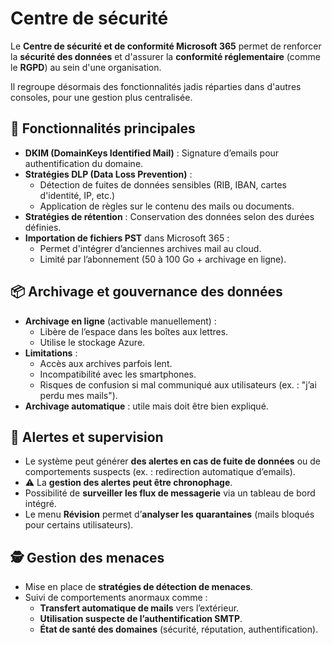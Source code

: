 # Centre de sécurité

Le **Centre de sécurité et de conformité Microsoft 365** permet de renforcer la **sécurité des données** et d'assurer la **conformité réglementaire** (comme le **RGPD**) au sein d'une organisation.

Il regroupe désormais des fonctionnalités jadis réparties dans d'autres consoles, pour une gestion plus centralisée.



## 🧰 **Fonctionnalités principales**

- **DKIM (DomainKeys Identified Mail)** : Signature d’emails pour authentification du domaine.
- **Stratégies DLP (Data Loss Prevention)** :
  - Détection de fuites de données sensibles (RIB, IBAN, cartes d'identité, IP, etc.)
  - Application de règles sur le contenu des mails ou documents.
- **Stratégies de rétention** : Conservation des données selon des durées définies.
- **Importation de fichiers PST** dans Microsoft 365 :
  - Permet d'intégrer d’anciennes archives mail au cloud.
  - Limité par l’abonnement (50 à 100 Go + archivage en ligne).



## 📦 **Archivage et gouvernance des données**

- **Archivage en ligne** (activable manuellement) :
  - Libère de l’espace dans les boîtes aux lettres.
  - Utilise le stockage Azure.
- **Limitations** :
  - Accès aux archives parfois lent.
  - Incompatibilité avec les smartphones.
  - Risques de confusion si mal communiqué aux utilisateurs (ex. : "j’ai perdu mes mails").
- **Archivage automatique** : utile mais doit être bien expliqué.



## 🚨 **Alertes et supervision**

- Le système peut générer **des alertes en cas de fuite de données** ou de comportements suspects (ex. : redirection automatique d’emails).
- ⚠️ La **gestion des alertes peut être chronophage**.
- Possibilité de **surveiller les flux de messagerie** via un tableau de bord intégré.
- Le menu **Révision** permet d’**analyser les quarantaines** (mails bloqués pour certains utilisateurs).



## 🕵️ **Gestion des menaces**

- Mise en place de **stratégies de détection de menaces**.
- Suivi de comportements anormaux comme :
  - **Transfert automatique de mails** vers l’extérieur.
  - **Utilisation suspecte de l’authentification SMTP**.
  - **État de santé des domaines** (sécurité, réputation, authentification).

